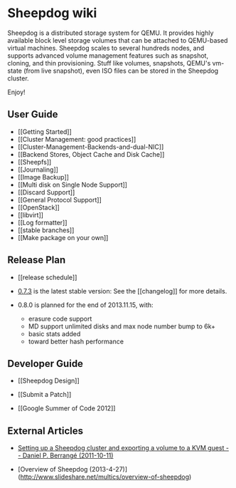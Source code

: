 # Sheepdog wiki

Sheepdog is a distributed storage system for QEMU. It provides highly available block level storage volumes that can be attached to QEMU-based virtual machines. Sheepdog scales to several hundreds nodes, and supports advanced volume management features such as snapshot, cloning, and thin provisioning. Stuff like volumes, snapshots, QEMU's vm-state (from live snapshot), even ISO files can be stored in the Sheepdog cluster.

Enjoy!

## User Guide

 * [[Getting Started]]
 * [[Cluster Management: good practices]]
 * [[Cluster-Management-Backends-and-dual-NIC]]
 * [[Backend Stores, Object Cache and Disk Cache]]
 * [[Sheepfs]]
 * [[Journaling]]
 * [[Image Backup]]
 * [[Multi disk on Single Node Support]]
 * [[Discard Support]]
 * [[General Protocol Support]]
 * [[OpenStack]]
 * [[libvirt]]
 * [[Log formatter]]
 * [[stable branches]]
 * [[Make package on your own]]

## Release Plan

 * [[release schedule]]

 * [0.7.3](https://github.com/collie/sheepdog/tarball/v0.7.3) is the latest stable version:
   See the [[changelog]] for more details.

 * 0.8.0 is planned for the end of 2013.11.15, with:
   - erasure code support
   - MD support unlimited disks and max node number bump to 6k+
   - basic stats added
   - toward better hash performance

## Developer Guide
 * [[Sheepdog Design]]
 * [[Submit a Patch]]
 
 * [[Google Summer of Code 2012]]

## External Articles
 * [Setting up a Sheepdog cluster and exporting a volume to a KVM guest -- Daniel P. Berrangé (2011-10-11)](http://berrange.com/posts/2011/10/11/setting-up-a-sheepdog-cluster-and-exporting-a-volume-to-a-kvm-guest/)

 * [Overview of Sheepdog (2013-4-27)]
(http://www.slideshare.net/multics/overview-of-sheepdog)